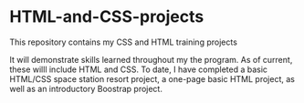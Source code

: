 # HTML-and-CSS-projects
This repository contains my CSS and HTML training projects

It will demonstrate skills learned throughout my the program. As of current, these willl include HTML and CSS.
To date, I have completed a basic HTML/CSS space station resort project, a one-page basic HTML project, as well as an introductory Boostrap project.
